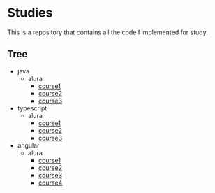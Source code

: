 # Studies

This is a repository that contains all the code I implemented for study.

## Tree

- java
  - alura
    - [course1](java/alura/course1)
    - [course2](java/alura/course2)
    - [course3](java/alura/course3)
- typescript
  - alura
    - [course1](typescript/alura/course1)
    - [course2](typescript/alura/course2)
    - [course3](typescript/alura/course3)
- angular
  - alura
    - [course1](angular/alura/course1)
    - [course2](angular/alura/course2)
    - [course3](angular/alura/course3)
    - [course4](angular/alura/course4)
